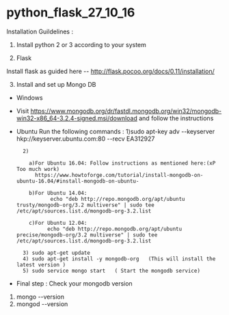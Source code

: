 # python_flask_27_10_16


Installation Guildelines : 

1) Install python 2 or 3 according to your system

2) Flask 

Install flask as guided here -- http://flask.pocoo.org/docs/0.11/installation/

3) Install and set up Mongo DB

* Windows 
 
 * Visit  https://www.mongodb.org/dr/fastdl.mongodb.org/win32/mongodb-win32-x86_64-3.2.4-signed.msi/download and follow the instructions 
 
* Ubuntu 
        Run the following commands : 
        1)sudo apt-key adv --keyserver hkp://keyserver.ubuntu.com:80 --recv EA312927
        
        2)
          
          a)For Ubuntu 16.04: Follow instructions as mentioned here:(xP Too much work)
            https://www.howtoforge.com/tutorial/install-mongodb-on-ubuntu-16.04/#install-mongodb-on-ubuntu-
      
    	  b)For Ubuntu 14.04:
    		     echo "deb http://repo.mongodb.org/apt/ubuntu trusty/mongodb-org/3.2 multiverse" | sudo tee /etc/apt/sources.list.d/mongodb-org-3.2.list
    
          c)For Ubuntu 12.04:
    	      	echo "deb http://repo.mongodb.org/apt/ubuntu precise/mongodb-org/3.2 multiverse" | sudo tee /etc/apt/sources.list.d/mongodb-org-3.2.list
    		
        3) sudo apt-get update 
        4) sudo apt-get install -y mongodb-org   (This will install the latest version ) 
        5) sudo service mongo start   ( Start the mongodb service)
        
* Final step : 
 Check your mongodb version 
 1) mongo --version 
 2) mongod --version 
